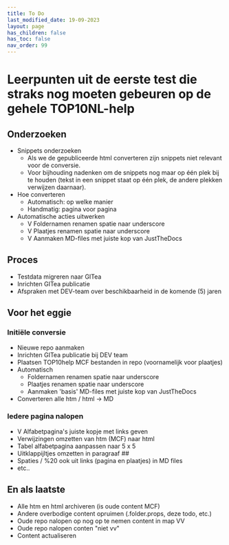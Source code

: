 ```yaml
---
title: To Do
last_modified_date: 19-09-2023
layout: page
has_children: false
has_toc: false
nav_order: 99
---
```


# Leerpunten uit de eerste test die straks nog moeten gebeuren op de gehele TOP10NL-help

## Onderzoeken
- Snippets onderzoeken
  - Als we de gepubliceerde html converteren zijn snippets niet relevant voor de conversie.
  - Voor bijhouding nadenken om de snippets nog maar op één plek bij te houden (tekst in een snippet staat op één plek, de andere plekken verwijzen daarnaar).
- Hoe converteren
  - Automatisch: op welke manier
  - Handmatig: pagina voor pagina
- Automatische acties uitwerken
  - V Foldernamen renamen spatie naar underscore
  - V Plaatjes renamen spatie naar underscore
  - V Aanmaken MD-files met juiste kop van JustTheDocs
  
## Proces
- Testdata migreren naar GITea
- Inrichten GITea publicatie
- Afspraken met DEV-team over beschikbaarheid in de komende (5) jaren

## Voor het eggie
### Initiële conversie
- Nieuwe repo aanmaken
- Inrichten GITea publicatie bij DEV team
- Plaatsen TOP10help MCF bestanden in repo (voornamelijk voor plaatjes)
- Automatisch
  - Foldernamen renamen spatie naar underscore
  - Plaatjes renamen spatie naar underscore
  - Aanmaken 'basis' MD-files met juiste kop van JustTheDocs
- Converteren alle htm / html -> MD

### Iedere pagina nalopen
- V Alfabetpagina's juiste kopje met links geven
- Verwijzingen omzetten van htm (MCF) naar html
- Tabel alfabetpagina aanpassen naar 5 x 5
- Uitklappijltjes omzetten in paragraaf ##
- Spaties / %20 ook uit links (pagina en plaatjes) in MD files
- etc..

## En als laatste
- Alle htm en html archiveren (is oude content MCF)
- Andere overbodige content opruimen (.folder.props, deze todo, etc.)
- Oude repo nalopen op nog op te nemen content in map VV
- Oude repo nalopen conten "niet vv"
- Content actualiseren
